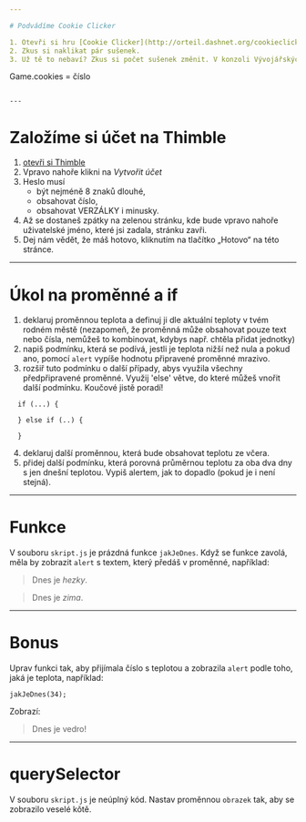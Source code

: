 ```yaml
---

# Podvádíme Cookie Clicker

1. Otevři si hru [Cookie Clicker](http://orteil.dashnet.org/cookieclicker/)
2. Zkus si naklikat pár sušenek.
3. Už tě to nebaví? Zkus si počet sušenek změnit. V konzoli Vývojářských nástrojů (DevTools) spusť následující kód (nezapomeň nahradit _číslo_ za nějaké reálné číslo, třeba `42` nebo `9999` nebo víc!

```
Game.cookies = číslo
```

---
```


# Založíme si účet na Thimble

1. [otevři si Thimble](https://thimble.mozilla.org/cs)
1. Vpravo nahoře klikni na _Vytvořit účet_
1. Heslo musí
    * být nejméně 8 znaků dlouhé,
    * obsahovat číslo,
    * obsahovat VERZÁLKY i minusky.
1. Až se dostaneš zpátky na zelenou stránku, kde bude vpravo nahoře uživatelské jméno, které jsi zadala, stránku zavři.
1. Dej nám vědět, že máš hotovo, kliknutím na tlačítko „Hotovo“ na této stránce.

---

# Úkol na proměnné a if

1. deklaruj proměnnou teplota a definuj ji dle aktuální teploty v tvém rodném městě (nezapomeň, že proměnná může obsahovat pouze text nebo čísla, nemůžeš to kombinovat, kdybys např. chtěla přidat jednotky)
2. napiš podmínku, která se podívá, jestli je teplota nižší než nula a pokud ano, pomocí `alert` vypíše hodnotu připravené proměnné mrazivo.
3. rozšiř tuto podmínku o další případy, abys využila všechny předpřipravené proměnné. Využij 'else' větve, do které můžeš vnořit další podmínku. Koučové jistě poradí!

```
  if (...) {

  } else if (..) {

  }
```

4. deklaruj další proměnnou, která bude obsahovat teplotu ze včera.
5. přidej další podmínku, která porovná průměrnou teplotu za oba dva dny s jen dnešní teplotou. Vypiš alertem, jak to dopadlo (pokud je i není stejná).

---

# Funkce

V souboru `skript.js` je prázdná funkce `jakJeDnes`. Když se funkce zavolá, měla by zobrazit `alert` s textem, který předáš v proměnné, například:

> Dnes je _hezky_.

> Dnes je _zima_.

----

# Bonus

Uprav funkci tak, aby přijímala číslo s teplotou a zobrazila `alert` podle toho, jaká je teplota, například:

```
jakJeDnes(34);
```

Zobrazí:

> Dnes je vedro!

---

# querySelector

V souboru `skript.js` je neúplný kód. Nastav proměnnou `obrazek` tak, aby se zobrazilo veselé kǒtě.
